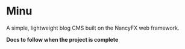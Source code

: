 # Minu
A simple, lightweight blog CMS built on the NancyFX web framework.

**Docs to follow when the project is complete**
